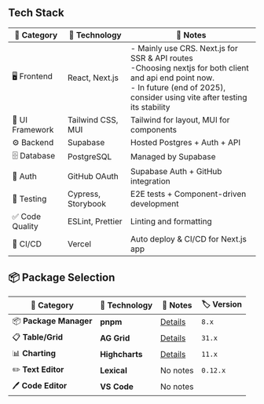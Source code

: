 ## Tech Stack

| 🔧 Category     | 🚀 Technology      | 📝 Notes                                                                                                                                                                                   |
| --------------- | ------------------ | ------------------------------------------------------------------------------------------------------------------------------------------------------------------------------------------ |
| 🖥️ Frontend     | React, Next.js     | - Mainly use CRS. Next.js for SSR & API routes<br/>-Choosing nextjs for both client and api end point now. <br/>- In future (end of 2025), consider using vite after testing its stability |
| 🎨 UI Framework | Tailwind CSS, MUI  | Tailwind for layout, MUI for components                                                                                                                                                    |
| ⚙️ Backend      | Supabase           | Hosted Postgres + Auth + API                                                                                                                                                               |
| 🗄️ Database     | PostgreSQL         | Managed by Supabase                                                                                                                                                                        |
| 🔐 Auth         | GitHub OAuth       | Supabase Auth + GitHub integration                                                                                                                                                         |
| 🧪 Testing      | Cypress, Storybook | E2E tests + Component-driven development                                                                                                                                                   |
| ✅ Code Quality | ESLint, Prettier   | Linting and formatting                                                                                                                                                                     |
| 🚀 CI/CD        | Vercel             | Auto deploy & CI/CD for Next.js app                                                                                                                                                        |

## 📦 **Package Selection**

| 🔧 **Category**        | 🚀 **Technology** | 📝 **Notes**                                     | 🏷️ **Version** |
| ---------------------- | ----------------- | ------------------------------------------------ | -------------- |
| 📦 **Package Manager** | **pnpm**          | [Details](./blogs/package-manager-evaluation.md) | `8.x`          |
| 📋 **Table/Grid**      | **AG Grid**       | [Details](./blogs/table-evaluation.md)           | `31.x`         |
| 📊 **Charting**        | **Highcharts**    | [Details](./blogs/chart-evaluation.md)           | `11.x`         |
| ✏️ **Text Editor**     | **Lexical**       | No notes                                         | `0.12.x`       |
| 🖊️ **Code Editor**     | **VS Code**       | No notes                                         |
